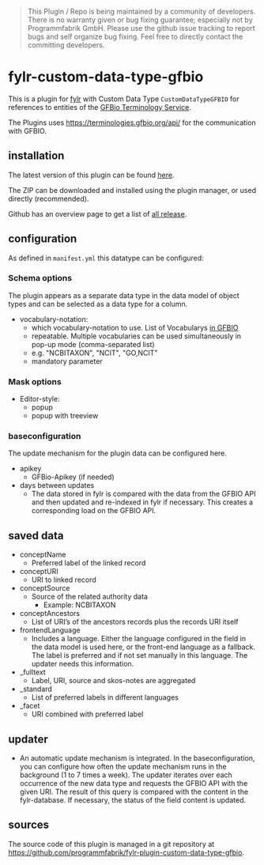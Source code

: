 > This Plugin / Repo is being maintained by a community of developers.
There is no warranty given or bug fixing guarantee; especially not by
Programmfabrik GmbH. Please use the github issue tracking to report bugs
and self organize bug fixing. Feel free to directly contact the committing
developers.

# fylr-custom-data-type-gfbio

This is a plugin for [fylr](https://documentation.fylr.cloud/docs) with Custom Data Type `CustomDataTypeGFBIO` for references to entities of the [GFBio Terminology Service](https://terminologies.gfbio.org/api/).

The Plugins uses <https://terminologies.gfbio.org/api/> for the communication with GFBIO.

## installation

The latest version of this plugin can be found [here](https://github.com/programmfabrik/fylr-plugin-custom-data-type-gfbio/releases/latest/download/customDataTypeGfbio.zip).

The ZIP can be downloaded and installed using the plugin manager, or used directly (recommended).

Github has an overview page to get a list of [all release](https://github.com/programmfabrik/fylr-plugin-custom-data-type-gfbio/releases/).

## configuration

As defined in `manifest.yml` this datatype can be configured:

### Schema options
The plugin appears as a separate data type in the data model of object types and can be selected as a data type for a column.

* vocabulary-notation:
  * which vocabulary-notation to use. List of Vocabularys [in GFBIO](https://data.bioontology.org/ontologies/)
  * repeatable. Multiple vocabularies can be used simultaneously in pop-up mode (comma-separated list)
  * e.g. "NCBITAXON", "NCIT", "GO,NCIT"
  * mandatory parameter


### Mask options
* Editor-style:
  * popup
  * popup with treeview


### baseconfiguration
The update mechanism for the plugin data can be configured here.

* apikey
  * GFBio-Apikey (if needed)
* days between updates
  * The data stored in fylr is compared with the data from the GFBIO API and then updated and re-indexed in fylr if necessary. This creates a corresponding load on the GFBIO API.


## saved data
* conceptName
    * Preferred label of the linked record
* conceptURI
    * URI to linked record
* conceptSource
    * Source of the related authority data
       * Example: NCBITAXON
* conceptAncestors
    * List of URI’s of the ancestors records plus the records URI itself
* frontendLanguage
  * Includes a language. Either the language configured in the field in the data model is used here, or the front-end language as a fallback. The label is preferred and if not set manually in this language. The updater needs this information.
* _fulltext
    * Label, URI, source and skos-notes are aggregated
* _standard
    * List of preferred labels in different languages
* _facet
    * URI combined with preferred label



## updater
* An automatic update mechanism is integrated. In the baseconfiguration, you can configure how often the update mechanism runs in the background (1 to 7 times a week). The updater iterates over each occurrence of the new data type and requests the GFBIO API with the given URI. The result of this query is compared with the content in the fylr-database. If necessary, the status of the field content is updated.


## sources

The source code of this plugin is managed in a git repository at <https://github.com/programmfabrik/fylr-plugin-custom-data-type-gfbio>.
